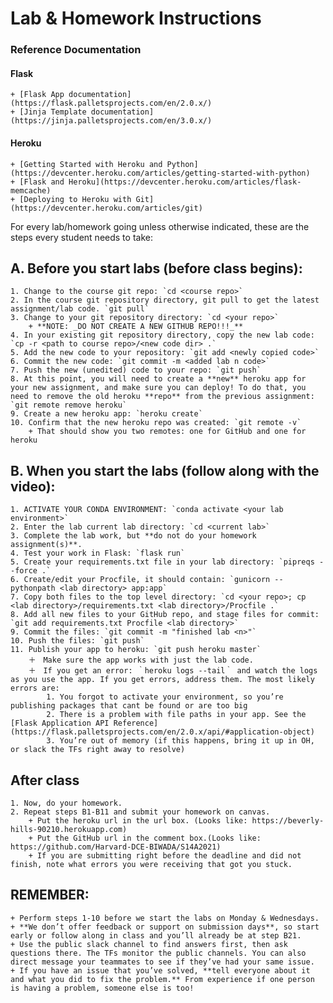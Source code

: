 # Lab & Homework Instructions

### Reference Documentation

#### Flask
	+ [Flask App documentation](https://flask.palletsprojects.com/en/2.0.x/)
	+ [Jinja Template documentation](https://jinja.palletsprojects.com/en/3.0.x/)

#### Heroku
	+ [Getting Started with Heroku and Python](https://devcenter.heroku.com/articles/getting-started-with-python)
	+ [Flask and Heroku](https://devcenter.heroku.com/articles/flask-memcache)
	+ [Deploying to Heroku with Git](https://devcenter.heroku.com/articles/git)

For every lab/homework going unless otherwise indicated, these are the steps every student needs to take:

## A. Before you start labs (before class begins):
	1. Change to the course git repo: `cd <course repo>`
	2. In the course git repository directory, git pull to get the latest assignment/lab code. `git pull`
	3. Change to your git repository directory: `cd <your repo>`
		+ **NOTE: _DO NOT CREATE A NEW GITHUB REPO!!!_**
	4. In your existing git repository directory, copy the new lab code: `cp -r <path to course repo>/<new code dir> .`
	5. Add the new code to your repository: `git add <newly copied code>`
	6. Commit the new code: `git commit -m <added lab n code>`
	7. Push the new (unedited) code to your repo: `git push`
	8. At this point, you will need to create a **new** heroku app for your new assignment, and make sure you can deploy! To do that, you need to remove the old heroku **repo** from the previous assignment: `git remote remove heroku`
	9. Create a new heroku app: `heroku create`
	10. Confirm that the new heroku repo was created: `git remote -v` 
		+ That should show you two remotes: one for GitHub and one for heroku
		
## B. When you start the labs (follow along with the video):
	1. ACTIVATE YOUR CONDA ENVIRONMENT: `conda activate <your lab environment>`
	2. Enter the lab current lab directory: `cd <current lab>`
	3. Complete the lab work, but **do not do your homework assignment(s)**.
	4. Test your work in Flask: `flask run`
	5. Create your requirements.txt file in your lab directory: `pipreqs --force .`
	6. Create/edit your Procfile, it should contain: `gunicorn --pythonpath <lab directory> app:app`
	7. Copy both files to the top level directory: `cd <your repo>; cp <lab directory>/requirements.txt <lab directory>/Procfile .`
	8. Add all new files to your GitHub repo, and stage files for commit: `git add requirements.txt Procfile <lab directory>`
	9. Commit the files: `git commit -m "finished lab <n>"`
	10. Push the files: `git push`
	11. Publish your app to heroku: `git push heroku master`
		＋　Make sure the app works with just the lab code. 
		＋　If you get an error: ｀heroku logs --tail｀ and watch the logs as you use the app. If you get errors, address them. The most likely errors are:
			1. You forgot to activate your environment, so you’re publishing packages that cant be found or are too big
			2. There is a problem with file paths in your app. See the [Flask Application API Reference](https://flask.palletsprojects.com/en/2.0.x/api/#application-object)
			3. You’re out of memory (if this happens, bring it up in OH, or slack the TFs right away to resolve)

## After class
	1. Now, do your homework.
	2. Repeat steps B1-B11 and submit your homework on canvas.
		+ Put the heroku url in the url box. (Looks like: https://beverly-hills-90210.herokuapp.com)
		+ Put the GitHub url in the comment box.(Looks like: https://github.com/Harvard-DCE-BIWADA/S14A2021)
		+ If you are submitting right before the deadline and did not finish, note what errors you were receiving that got you stuck.

## REMEMBER:
	+ Perform steps 1-10 before we start the labs on Monday & Wednesdays.
	+ **We don’t offer feedback or support on submission days**, so start early or follow along in class and you’ll already be at step B21.
	+ Use the public slack channel to find answers first, then ask questions there. The TFs monitor the public channels. You can also direct message your teammates to see if they’ve had your same issue.
	+ If you have an issue that you’ve solved, **tell everyone about it and what you did to fix the problem.** From experience if one person is having a problem, someone else is too!
